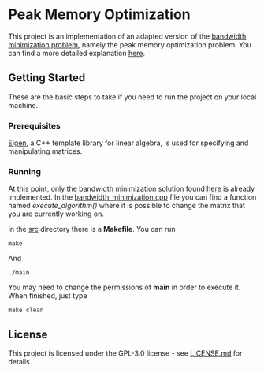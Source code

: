 # Peak Memory Optimization

This project is an implementation of an adapted version of the [bandwidth minimization problem](docs/references/cuthill1969.pdf), namely the peak memory optimization problem. You can find a more detailed explanation [here](docs/slides/presentation-10-07-2019.pdf).

## Getting Started

These are the basic steps to take if you need to run the project on your local machine.

### Prerequisites

[Eigen](http://eigen.tuxfamily.org), a C++ template library for linear algebra, is used for specifying and manipulating matrices.

### Running

At this point, only the bandwidth minimization solution found [here](docs/references/cuthill1969.pdf) is already implemented. In the [bandwidth_minimization.cpp](src/bandwidth_minimization.cpp) file you can find a function named *execute_algorithm()* where it is possible to change the matrix that you are currently working on.

In the [src](src/) directory there is a **Makefile**. You can run 

```
make
```

And

```
./main
```

You may need to change the permissions of **main** in order to execute it. When finished, just type

```
make clean
```

## License

This project is licensed under the GPL-3.0 license - see [LICENSE.md](LICENSE.md) for details.

